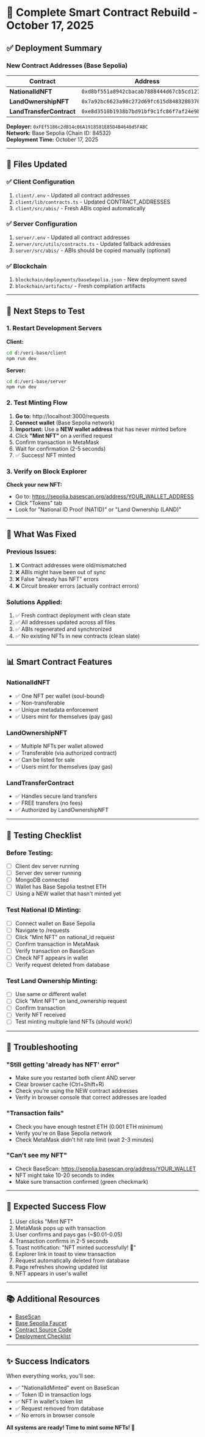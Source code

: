 # 🎉 Complete Smart Contract Rebuild - October 17, 2025

## ✅ Deployment Summary

### New Contract Addresses (Base Sepolia)

| Contract | Address | Explorer |
|----------|---------|----------|
| **NationalIdNFT** | `0xd8bf551a8942cbacab7888444d67cb5cd1212803` | [View](https://sepolia.basescan.org/address/0xd8bf551a8942cbacab7888444d67cb5cd1212803) |
| **LandOwnershipNFT** | `0x7a92bc6623a98c272d69fc615d8483280370401c` | [View](https://sepolia.basescan.org/address/0x7a92bc6623a98c272d69fc615d8483280370401c) |
| **LandTransferContract** | `0xe8d3510b1938b7bd91bf9c1fc86f7af24e9bab83` | [View](https://sepolia.basescan.org/address/0xe8d3510b1938b7bd91bf9c1fc86f7af24e9bab83) |

**Deployer:** `0xFEf5186c2dB14c06A1918581E85D4B4640d5FABC`  
**Network:** Base Sepolia (Chain ID: 84532)  
**Deployment Time:** October 17, 2025

---

## 📝 Files Updated

### ✅ Client Configuration
1. `client/.env` - Updated all contract addresses
2. `client/lib/contracts.ts` - Updated CONTRACT_ADDRESSES
3. `client/src/abis/` - Fresh ABIs copied automatically

### ✅ Server Configuration
1. `server/.env` - Updated all contract addresses
2. `server/src/utils/contracts.ts` - Updated fallback addresses
3. `server/src/abis/` - ABIs should be copied manually (optional)

### ✅ Blockchain
1. `blockchain/deployments/baseSepolia.json` - New deployment saved
2. `blockchain/artifacts/` - Fresh compilation artifacts

---

## 🚀 Next Steps to Test

### 1. Restart Development Servers

**Client:**
```bash
cd d:/veri-base/client
npm run dev
```

**Server:**
```bash
cd d:/veri-base/server
npm run dev
```

### 2. Test Minting Flow

1. **Go to:** http://localhost:3000/requests
2. **Connect wallet** (Base Sepolia network)
3. **Important:** Use a **NEW wallet address** that has never minted before
4. Click **"Mint NFT"** on a verified request
5. Confirm transaction in MetaMask
6. Wait for confirmation (2-5 seconds)
7. ✅ Success! NFT minted

### 3. Verify on Block Explorer

**Check your new NFT:**
- Go to: https://sepolia.basescan.org/address/YOUR_WALLET_ADDRESS
- Click "Tokens" tab
- Look for "National ID Proof (NATID)" or "Land Ownership (LAND)"

---

## 🔧 What Was Fixed

### Previous Issues:
1. ❌ Contract addresses were old/mismatched
2. ❌ ABIs might have been out of sync
3. ❌ False "already has NFT" errors
4. ❌ Circuit breaker errors (actually contract errors)

### Solutions Applied:
1. ✅ Fresh contract deployment with clean state
2. ✅ All addresses updated across all files
3. ✅ ABIs regenerated and synchronized
4. ✅ No existing NFTs in new contracts (clean slate)

---

## 📊 Smart Contract Features

### NationalIdNFT
- ✅ One NFT per wallet (soul-bound)
- ✅ Non-transferable
- ✅ Unique metadata enforcement
- ✅ Users mint for themselves (pay gas)

### LandOwnershipNFT
- ✅ Multiple NFTs per wallet allowed
- ✅ Transferable (via authorized contract)
- ✅ Can be listed for sale
- ✅ Users mint for themselves (pay gas)

### LandTransferContract
- ✅ Handles secure land transfers
- ✅ FREE transfers (no fees)
- ✅ Authorized by LandOwnershipNFT

---

## 🎯 Testing Checklist

### Before Testing:
- [ ] Client dev server running
- [ ] Server dev server running
- [ ] MongoDB connected
- [ ] Wallet has Base Sepolia testnet ETH
- [ ] Using a NEW wallet that hasn't minted yet

### Test National ID Minting:
- [ ] Connect wallet on Base Sepolia
- [ ] Navigate to /requests
- [ ] Click "Mint NFT" on national_id request
- [ ] Confirm transaction in MetaMask
- [ ] Verify transaction on BaseScan
- [ ] Check NFT appears in wallet
- [ ] Verify request deleted from database

### Test Land Ownership Minting:
- [ ] Use same or different wallet
- [ ] Click "Mint NFT" on land_ownership request
- [ ] Confirm transaction
- [ ] Verify NFT received
- [ ] Test minting multiple land NFTs (should work!)

---

## 🐛 Troubleshooting

### "Still getting 'already has NFT' error"
- Make sure you restarted both client AND server
- Clear browser cache (Ctrl+Shift+R)
- Check you're using the NEW contract addresses
- Verify in browser console that correct addresses are loaded

### "Transaction fails"
- Check you have enough testnet ETH (0.001 ETH minimum)
- Verify you're on Base Sepolia network
- Check MetaMask didn't hit rate limit (wait 2-3 minutes)

### "Can't see my NFT"
- Check BaseScan: https://sepolia.basescan.org/address/YOUR_WALLET
- NFT might take 10-20 seconds to index
- Make sure transaction confirmed (green checkmark)

---

## 🎉 Expected Success Flow

1. User clicks "Mint NFT"
2. MetaMask pops up with transaction
3. User confirms and pays gas (~$0.01-0.05)
4. Transaction confirms in 2-5 seconds
5. Toast notification: "NFT minted successfully! 🎉"
6. Explorer link in toast to view transaction
7. Request automatically deleted from database
8. Page refreshes showing updated list
9. NFT appears in user's wallet

---

## 📚 Additional Resources

- [BaseScan](https://sepolia.basescan.org/)
- [Base Sepolia Faucet](https://www.alchemy.com/faucets/base-sepolia)
- [Contract Source Code](d:/veri-base/blockchain/contracts/)
- [Deployment Checklist](d:/veri-base/blockchain/DEPLOYMENT-CHECKLIST.md)

---

## ✨ Success Indicators

When everything works, you'll see:
- ✅ "NationalIdMinted" event on BaseScan
- ✅ Token ID in transaction logs
- ✅ NFT in wallet's token list
- ✅ Request removed from database
- ✅ No errors in browser console

**All systems are ready! Time to mint some NFTs! 🚀**
